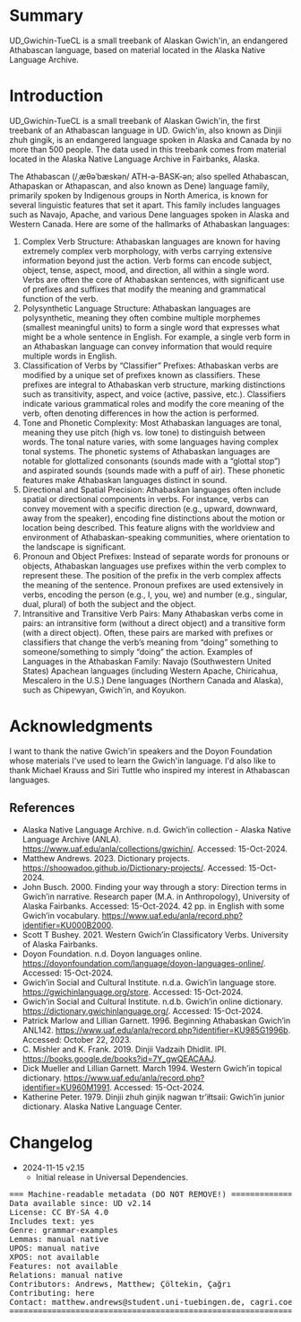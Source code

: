 # Summary

UD_Gwichin-TueCL is a small treebank of Alaskan Gwich'in, an endangered Athabascan language, based on material located in the Alaska Native Language Archive. 

# Introduction

UD_Gwichin-TueCL is a small treebank of Alaskan Gwich'in, the first treebank of an Athabascan language in UD. Gwich'in, also known as Dinjii zhuh gingik, is an endangered language spoken in Alaska and Canada by no more than 500 people. The data used in this treebank comes from material located in the Alaska Native Language Archive in Fairbanks, Alaska. 

The Athabascan (/ˌæθəˈbæskən/ ATH-ə-BASK-ən; also spelled Athabascan, Athapaskan or Athapascan, and also known as Dene) language family, primarily spoken by Indigenous groups in North America, is known for several linguistic features that set it apart. This family includes languages such as Navajo, Apache, and various Dene languages spoken in Alaska and Western Canada. Here are some of the hallmarks of Athabaskan languages:

1. Complex Verb Structure:
Athabaskan languages are known for having extremely complex verb morphology, with verbs carrying extensive information beyond just the action. Verb forms can encode subject, object, tense, aspect, mood, and direction, all within a single word.
Verbs are often the core of Athabaskan sentences, with significant use of prefixes and suffixes that modify the meaning and grammatical function of the verb.
3. Polysynthetic Language Structure:
Athabaskan languages are polysynthetic, meaning they often combine multiple morphemes (smallest meaningful units) to form a single word that expresses what might be a whole sentence in English.
For example, a single verb form in an Athabaskan language can convey information that would require multiple words in English.
4. Classification of Verbs by “Classifier” Prefixes:
Athabaskan verbs are modified by a unique set of prefixes known as classifiers. These prefixes are integral to Athabaskan verb structure, marking distinctions such as transitivity, aspect, and voice (active, passive, etc.).
Classifiers indicate various grammatical roles and modify the core meaning of the verb, often denoting differences in how the action is performed.
5. Tone and Phonetic Complexity:
Most Athabaskan languages are tonal, meaning they use pitch (high vs. low tone) to distinguish between words. The tonal nature varies, with some languages having complex tonal systems.
The phonetic systems of Athabaskan languages are notable for glottalized consonants (sounds made with a “glottal stop”) and aspirated sounds (sounds made with a puff of air). These phonetic features make Athabaskan languages distinct in sound.
6. Directional and Spatial Precision:
Athabaskan languages often include spatial or directional components in verbs. For instance, verbs can convey movement with a specific direction (e.g., upward, downward, away from the speaker), encoding fine distinctions about the motion or location being described.
This feature aligns with the worldview and environment of Athabaskan-speaking communities, where orientation to the landscape is significant.
7. Pronoun and Object Prefixes:
Instead of separate words for pronouns or objects, Athabaskan languages use prefixes within the verb complex to represent these. The position of the prefix in the verb complex affects the meaning of the sentence.
Pronoun prefixes are used extensively in verbs, encoding the person (e.g., I, you, we) and number (e.g., singular, dual, plural) of both the subject and the object.
8. Intransitive and Transitive Verb Pairs:
Many Athabaskan verbs come in pairs: an intransitive form (without a direct object) and a transitive form (with a direct object). Often, these pairs are marked with prefixes or classifiers that change the verb’s meaning from “doing” something to someone/something to simply “doing” the action.
Examples of Languages in the Athabaskan Family:
Navajo (Southwestern United States)
Apachean languages (including Western Apache, Chiricahua, Mescalero in the U.S.)
Dene languages (Northern Canada and Alaska), such as Chipewyan, Gwich'in, and Koyukon.

# Acknowledgments

I want to thank the native Gwich'in speakers and the Doyon Foundation whose materials I've used to learn the Gwich'in language. I'd also like to thank Michael Krauss and Siri Tuttle who inspired my interest in Athabascan languages.

## References

* Alaska Native Language Archive. n.d. Gwich’in collection - Alaska Native Language Archive (ANLA). https://www.uaf.edu/anla/collections/gwichin/. Accessed: 15-Oct-2024.
* Matthew Andrews. 2023. Dictionary projects. https://shoowadoo.github.io/Dictionary-projects/. Accessed: 15-Oct-2024.
* John Busch. 2000. Finding your way through a story: Direction terms in Gwich’in narrative. Research paper (M.A. in Anthropology), University of Alaska Fairbanks. Accessed: 15-Oct-2024. 42 pp. in English with some Gwich’in vocabulary. https://www.uaf.edu/anla/record.php?identifier=KU000B2000.
* Scott T Bushey. 2021. Western Gwich’in Classificatory Verbs. University of Alaska Fairbanks.
* Doyon Foundation. n.d. Doyon languages online. https://doyonfoundation.com/language/doyon-languages-online/. Accessed: 15-Oct-2024.
* Gwich’in Social and Cultural Institute. n.d.a. Gwich’in language store. https://gwichinlanguage.org/store. Accessed: 15-Oct-2024.
* Gwich’in Social and Cultural Institute. n.d.b. Gwich’in online dictionary. https://dictionary.gwichinlanguage.org/. Accessed: 15-Oct-2024.
* Patrick Marlow and Lillian Garnett. 1996. Beginning Athabaskan Gwich’in ANL142. https://www.uaf.edu/anla/record.php?identifier=KU985G1996b. Accessed: October 22, 2023.
* C. Mishler and K. Frank. 2019. Dinjii Vadzaih Dhidlit. IPI. https://books.google.de/books?id=7Y_gwQEACAAJ.
* Dick Mueller and Lillian Garnett. March 1994. Western Gwich’in topical dictionary. https://www.uaf.edu/anla/record.php?identifier=KU960M1991. Accessed: 15-Oct-2024.
* Katherine Peter. 1979. Dinjii zhuh ginjik nagwan tr’iłtsaii: Gwich’in junior dictionary. Alaska Native Language Center.


# Changelog

* 2024-11-15 v2.15
  * Initial release in Universal Dependencies.


<pre>
=== Machine-readable metadata (DO NOT REMOVE!) ================================
Data available since: UD v2.14
License: CC BY-SA 4.0
Includes text: yes
Genre: grammar-examples
Lemmas: manual native
UPOS: manual native
XPOS: not available
Features: not available
Relations: manual native
Contributors: Andrews, Matthew; Çöltekin, Çağrı
Contributing: here
Contact: matthew.andrews@student.uni-tuebingen.de, cagri.coeltekin@uni-tuebingen.de
===============================================================================
</pre>
